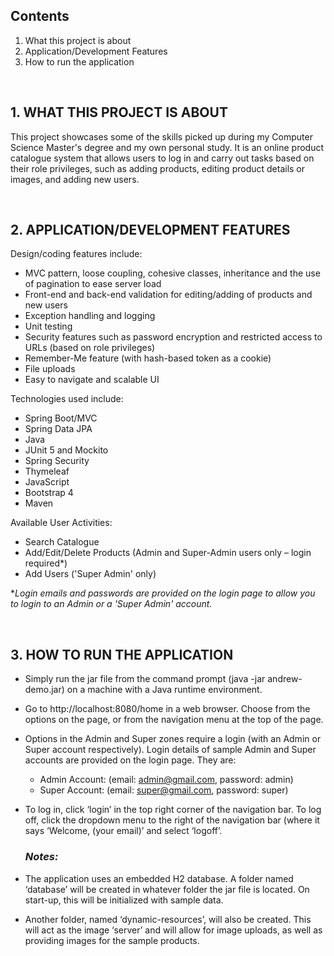
## Contents
1.	What this project is about	
2.	Application/Development Features	
3.	How to run the application

 &nbsp;
## 1. WHAT THIS PROJECT IS ABOUT
This project showcases some of the skills picked up during my Computer Science Master's degree and my own personal study. It is an online product catalogue system that allows users to log in and carry out tasks based on their role privileges, such as adding products, editing product details or images, and adding new users.



&nbsp;
## 2.	APPLICATION/DEVELOPMENT FEATURES
Design/coding features include:
* MVC pattern, loose coupling, cohesive classes, inheritance and the use of pagination to ease server load 
* Front-end and back-end validation for editing/adding of products and new users
* Exception handling and logging
* Unit testing 
* Security features such as password encryption and restricted access to URLs (based on role privileges)
* Remember-Me feature (with hash-based token as a cookie)
* File uploads
* Easy to navigate and scalable UI 

Technologies used include:
* Spring Boot/MVC
* Spring Data JPA
* Java
* JUnit 5 and Mockito
* Spring Security
* Thymeleaf
* JavaScript
* Bootstrap 4
* Maven


Available User Activities:
* Search Catalogue
* Add/Edit/Delete Products (Admin and Super-Admin users only – login required*)
* Add Users (\'Super Admin\' only)

\**Login emails and passwords are provided on the login page to allow you to login to an Admin or a \'Super Admin\' account.*



&nbsp;
## 3.	HOW TO RUN THE APPLICATION


* Simply run the jar file from the command prompt (java -jar andrew-demo.jar) on a machine with a Java runtime environment.
* Go to http://localhost:8080/home in a web browser. Choose from the options on the page, or from the navigation menu at the top of the page.
* Options in the Admin and Super zones require a login (with an Admin or Super account respectively). Login details of sample Admin and Super accounts are provided on the login page. They are:
    - Admin Account: (email: admin@gmail.com, password: admin)
     - Super Account: (email: super@gmail.com, password: super)

* To log in, click ‘login’ in the top right corner of the navigation bar. To log off, click the dropdown menu to the right of the navigation bar (where it says ‘Welcome, (your email)’ and select ‘logoff’.

  ### *Notes:*
* The application uses an embedded H2 database. A folder named ‘database’ will be created in whatever folder the jar file is located. On start-up, this will be initialized with sample data.

* Another folder, named ‘dynamic-resources’, will also be created. This will act as the image ‘server’ and will allow for image uploads, as well as providing images for the sample products.



